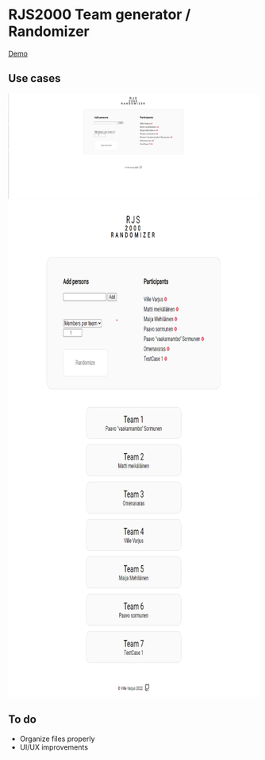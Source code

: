 # RJS2000 Team generator / Randomizer

[Demo](https://www.hmlsolutions.com/cloud13/rjs/index.php)

<h2>Use cases</h2>

<img src="/assets/1.png" alt="use case1"/>

<img src="/assets/2.png" alt="use case 2" height="1000px"/>


<h2> To do </h2>

 * Organize files properly
 * UI/UX improvements

